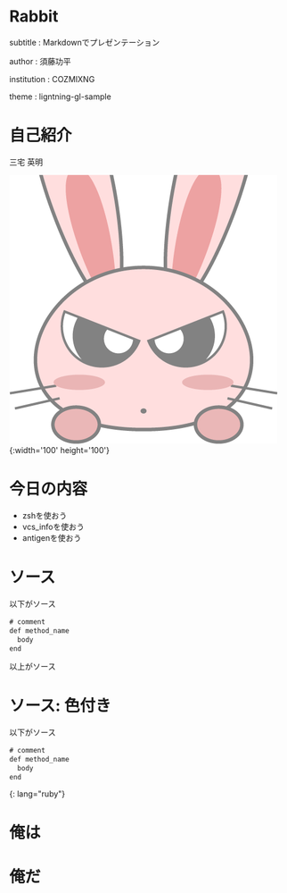 # Rabbit

subtitle
:   Markdownでプレゼンテーション

author
:   須藤功平

institution
:   COZMIXNG

theme
:   ligntning-gl-sample

# 自己紹介

三宅 英明

![](images/usagi-kao-kiritori.png " "){:width='100' height='100'}

# 今日の内容

- zshを使おう
- vcs_infoを使おう
- antigenを使おう


# ソース

以下がソース

    # comment
    def method_name
      body
    end

以上がソース

# ソース: 色付き

以下がソース

    # comment
    def method_name
      body
    end
{: lang="ruby"}

# 俺は

# 俺だ

